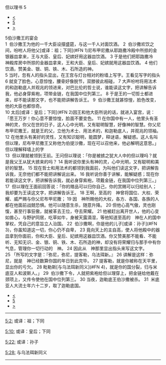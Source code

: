 ﻿





 但以理书 5




* [<](bible/DAN04.md)
* [5](bible/DAN.md)
* [>](bible/DAN06.md)



 
5伯沙撒王的宴会  
1  伯沙撒王为他的一千大臣设摆盛筵，与这一千人对面饮酒。 
2  伯沙撒欢饮之间，吩咐人将他父[或译：祖；下同](#FN
1)尼布甲尼撒从耶路撒冷殿中所掠的金银器皿拿来，王与大臣、皇后、妃嫔好用这器皿饮酒。 
3 于是他们把耶路撒冷　神殿库房中所掠的金器皿拿来，王和大臣、皇后、妃嫔就用这器皿饮酒。 
4 他们饮酒，赞美金、银、铜、铁、木、石所造的神。  
5 当时，忽有人的指头显出，在王宫与灯台相对的粉墙上写字。王看见写字的指头 
6 就变了脸色，心意惊惶，腰骨好像脱节，双膝彼此相碰， 
7 大声吩咐将用法术的和迦勒底人并观兆的领进来，对巴比伦的哲士说，谁能读这文字，把讲解告诉我，他必身穿紫袍，项带金链，在我国中位列第三。 
8 于是王的一切哲士都进来，却不能读那文字，也不能把讲解告诉王。 
9  伯沙撒王就甚惊惶，脸色改变，他的大臣也都惊奇。  
10 太后[或译：皇后；下同](#FN
2)因王和他大臣所说的话，就进入宴宫，说：「愿王万岁！你心意不要惊惶，脸面不要变色。 
11 在你国中有一人，他里头有圣神的灵，你父在世的日子，这人心中光明，又有聪明智慧，好像神的智慧。你父尼布甲尼撒王，就是王的父，立他为术士、用法术的，和迦勒底人，并观兆的领袖。 
12 在他里头有美好的灵性，又有知识聪明，能圆梦，释谜语，解疑惑。这人名叫但以理，尼布甲尼撒王又称他为伯提沙撒，现在可以召他来，他必解明这意思。」 但以理解释墙上的字  
13  但以理就被领到王前。王问但以理说：「你是被掳之犹大人中的但以理吗？就是我父王从犹大掳来的吗？ 
14 我听说你里头有神的灵，心中光明，又有聪明和美好的智慧。 
15 现在哲士和用法术的都领到我面前，为叫他们读这文字，把讲解告诉我，无奈他们都不能把讲解说出来。 
16 我听说你善于讲解，能解疑惑；现在你若能读这文字，把讲解告诉我，就必身穿紫袍，项戴金链，在我国中位列第三。」  
17  但以理在王面前回答说：「你的赠品可以归你自己，你的赏赐可以归给别人；我却要为王读这文字，把讲解告诉王。 
18 王啊，至高的　神曾将国位、大权、荣耀、威严赐与你父尼布甲尼撒； 
19 因　神所赐他的大权，各方、各国、各族的人都在他面前战兢恐惧。他可以随意生杀，随意升降。 
20 但他心高气傲，灵也刚愎，甚至行事狂傲，就被革去王位，夺去荣耀。 
21 他被赶出离开世人，他的心变如兽心，与野驴同居，吃草如牛，身被天露滴湿，等他知道至高的　神在人的国中掌权，凭自己的意旨立人治国。 
22  伯沙撒啊，你是他的儿子[或译：孙子](#FN
3)，你虽知道这一切，你心仍不自卑， 
23 竟向天上的主自高，使人将他殿中的器皿拿到你面前，你和大臣、皇后、妃嫔用这器皿饮酒。你又赞美那不能看、不能听、无知无识、金、银、铜、铁、木、石所造的神，却没有将荣耀归与那手中有你气息，管理你一切行动的　神。 
24 因此从　神那里显出指头来写这文字。  
25 「所写的文字是：『弥尼，弥尼，提客勒，乌法珥新。』 
26 讲解是这样：弥尼，就是　神已经数算你国的年日到此完毕。 
27 提客勒，就是你被称在天平里，显出你的亏欠。 
28 毗勒斯[与乌法珥新同义](#FN
4)，就是你的国分裂，归与米底亚人和波斯人。」 
29  伯沙撒下令，人就把紫袍给但以理穿上，把金链给他戴在颈项上，又传令使他在国中位列第三。 
30 当夜，迦勒底王伯沙撒被杀。 
31  米底亚人大流士年六十二岁，取了迦勒底国。 
* [<](bible/DAN04.md)
* [5](bible/DAN.md)
* [>](bible/DAN06.md)





---


[5:2:](#V2)
或译：祖；下同


[5:10:](#V10)
或译：皇后；下同


[5:22:](#V22)
或译：孙子


[5:28:](#V28)
与乌法珥新同义




---









